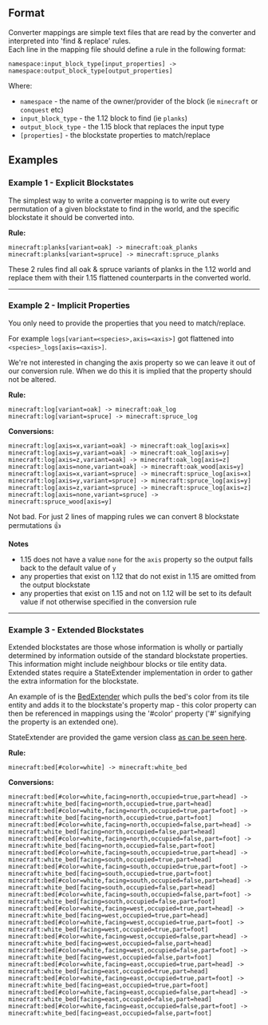 ## Format

Converter mappings are simple text files that are read by the converter and interpreted into 'find & replace' rules.  
Each line in the mapping file should define a rule in the following format:
```
namespace:input_block_type[input_properties] -> namespace:output_block_type[output_properties]
```

Where:
- `namespace` - the name of the owner/provider of the block (ie `minecraft` or `conquest` etc)
- `input_block_type` - the 1.12 block to find (ie `planks`)
- `output_block_type` - the 1.15 block that replaces the input type
- `[properties]` - the blockstate properties to match/replace

## Examples

### Example 1 - Explicit Blockstates

The simplest way to write a converter mapping is to write out every permutation 
of a given blockstate to find in the world, and the specific blockstate it should be converted into.

**Rule:**
```
minecraft:planks[variant=oak] -> minecraft:oak_planks
minecraft:planks[variant=spruce] -> minecraft:spruce_planks

```

These 2 rules find all oak & spruce variants of planks in the 1.12 world and replace them with their
1.15 flattened counterparts in the converted world.

----

### Example 2 - Implicit Properties

You only need to provide the properties that you need to match/replace.  

For example `logs[variant=<species>,axis=<axis>]` got flattened into `<species>_logs[axis=<axis>]`.

We're not interested in changing the axis property so we can leave it out of our conversion rule.
When we do this it is implied that the property should not be altered.

**Rule:**
```
minecraft:log[variant=oak] -> minecraft:oak_log
minecraft:log[variant=spruce] -> minecraft:spruce_log
```

**Conversions:**
```
minecraft:log[axis=x,variant=oak] -> minecraft:oak_log[axis=x]
minecraft:log[axis=y,variant=oak] -> minecraft:oak_log[axis=y]
minecraft:log[axis=z,variant=oak] -> minecraft:oak_log[axis=z]
minecraft:log[axis=none,variant=oak] -> minecraft:oak_wood[axis=y]
minecraft:log[axis=x,variant=spruce] -> minecraft:spruce_log[axis=x]
minecraft:log[axis=y,variant=spruce] -> minecraft:spruce_log[axis=y]
minecraft:log[axis=z,variant=spruce] -> minecraft:spruce_log[axis=z]
minecraft:log[axis=none,variant=spruce] -> minecraft:spruce_wood[axis=y]
```

Not bad. For just 2 lines of mapping rules we can convert 8 blockstate permutations 👍

**Notes**  
- 1.15 does not have a value `none` for the `axis` property so the output falls back to the default value of `y`
- any properties that exist on 1.12 that do not exist in 1.15 are omitted from the output blockstate
- any properties that exist on 1.15 and not on 1.12 will be set to its default value if not otherwise specified in the conversion rule

----

### Example 3 - Extended Blockstates

Extended blockstates are those whose information is wholly or partially determined by information outside of the standard
blockstate properties. This information might include neighbour blocks or tile entity data. Extended states require a
StateExtender implementation in order to gather the extra information for the blockstate.

An example of is the [BedExtender](https://github.com/Conquest-Reforged/WorldConverter/blob/master/ConverterCore/src/main/java/me/dags/converter/block/extender/BedExtender.java)  which pulls the bed's color from its tile entity and adds it to the blockstate's property map - this color property can then be 
referenced in mappings using the '#color' property ('#' signifying the property is an extended one).

StateExtender are provided the game version class [as can be seen here](https://github.com/Conquest-Reforged/WorldConverter/blob/master/ConverterCore/src/main/java/me/dags/converter/version/versions/V1_12.java#L25).

**Rule:**
```
minecraft:bed[#color=white] -> minecraft:white_bed
```

**Conversions:**
```
minecraft:bed[#color=white,facing=north,occupied=true,part=head] -> minecraft:white_bed[facing=north,occupied=true,part=head]
minecraft:bed[#color=white,facing=north,occupied=true,part=foot] -> minecraft:white_bed[facing=north,occupied=true,part=foot]
minecraft:bed[#color=white,facing=north,occupied=false,part=head] -> minecraft:white_bed[facing=north,occupied=false,part=head]
minecraft:bed[#color=white,facing=north,occupied=false,part=foot] -> minecraft:white_bed[facing=north,occupied=false,part=foot]
minecraft:bed[#color=white,facing=south,occupied=true,part=head] -> minecraft:white_bed[facing=south,occupied=true,part=head]
minecraft:bed[#color=white,facing=south,occupied=true,part=foot] -> minecraft:white_bed[facing=south,occupied=true,part=foot]
minecraft:bed[#color=white,facing=south,occupied=false,part=head] -> minecraft:white_bed[facing=south,occupied=false,part=head]
minecraft:bed[#color=white,facing=south,occupied=false,part=foot] -> minecraft:white_bed[facing=south,occupied=false,part=foot]
minecraft:bed[#color=white,facing=west,occupied=true,part=head] -> minecraft:white_bed[facing=west,occupied=true,part=head]
minecraft:bed[#color=white,facing=west,occupied=true,part=foot] -> minecraft:white_bed[facing=west,occupied=true,part=foot]
minecraft:bed[#color=white,facing=west,occupied=false,part=head] -> minecraft:white_bed[facing=west,occupied=false,part=head]
minecraft:bed[#color=white,facing=west,occupied=false,part=foot] -> minecraft:white_bed[facing=west,occupied=false,part=foot]
minecraft:bed[#color=white,facing=east,occupied=true,part=head] -> minecraft:white_bed[facing=east,occupied=true,part=head]
minecraft:bed[#color=white,facing=east,occupied=true,part=foot] -> minecraft:white_bed[facing=east,occupied=true,part=foot]
minecraft:bed[#color=white,facing=east,occupied=false,part=head] -> minecraft:white_bed[facing=east,occupied=false,part=head]
minecraft:bed[#color=white,facing=east,occupied=false,part=foot] -> minecraft:white_bed[facing=east,occupied=false,part=foot]
```
